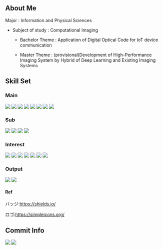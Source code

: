 ## About Me
Major : Information and Physical Sciences

- Subject of study : Computational Imaging

  - Bachelor Theme : Application of Digital Optical Code for IoT device communication

  - Master Theme : (provisional)Development of High-Performance Imaging System by Hybrid of Deep Learning and Existing Imaging Systems
  
## Skill Set

### Main
<div>
    <img src="https://img.shields.io/badge/-Python-333.svg?logo=python&style=flat">
    <img src="https://img.shields.io/badge/-OpenCV-214263.svg?style=flat">
    <img src="https://img.shields.io/badge/-Raspberry%20Pi-C51A4A.svg?logo=raspberry-pi&style=flat">
    <img src="https://img.shields.io/badge/-Visual%20Studio%20Code-007ACC.svg?logo=visual-studio-code&style=flat">
    <img src="https://img.shields.io/badge/-Vim-019733.svg?logo=vim&style=flat">
    <img src="https://img.shields.io/badge/-GitHub-181717.svg?logo=github&style=flat">
    <img src="https://img.shields.io/badge/-Anaconda-214263.svg?logo=Anaconda&style=flat">
    <img src="https://img.shields.io/badge/-Jupyter-2F1711.svg?logo=jupyter&style=flat">
</div>

### Sub
<div>   
    <img src="https://img.shields.io/badge/-Django-092E20.svg?logo=django&style=flat">
    <img src="https://img.shields.io/badge/-Flask-000000.svg?logo=flask&style=flat">
    <img src="https://img.shields.io/badge/-Docker-123456.svg?logo=docker&style=flat">
    <img src="https://img.shields.io/badge/-GitLab-FCA121.svg?logo=GitLab&style=flat">
</div>   

### Interest
<div>
    <img src="https://img.shields.io/badge/-HTML5-333.svg?logo=html5&style=flat">
    <img src="https://img.shields.io/badge/-CSS3-1572B6.svg?logo=css3&style=flat">
    <img src="https://img.shields.io/badge/-Vue.js-214263.svg?logo=Vue.js&style=flat">
    <img src="https://img.shields.io/badge/-kubernetes-181888.svg?logo=kubernetes&style=flat">
    <img src="https://img.shields.io/badge/-Firebase-FF8222.svg?logo=Firebase&style=flat">
    <img src="https://img.shields.io/badge/-Slack API-4A154B.svg?logo=Slack&style=flat">
    <img src="https://img.shields.io/badge/-Azure-0089D6.svg?logo=MicrosoftAzure&style=flat">
    <!--<img src="https://img.shields.io/badge/-AWS-232F3E.svg?logo=Amazon AWS&style=flat">-->
</div>

### Output
<div>
    <img src="https://img.shields.io/badge/-Qiita-FFFFF.svg??style=social">
    <img src="https://img.shields.io/badge/-Atcoder-8B8B8B.svg??style=social">
</div>

#### Ref
バッジ:https://shields.io/

ロゴ:https://simpleicons.org/

## Commit Info
<!--
![GitHub Stats Card](https://github-readme-stats.vercel.app/api?username=feynfeyn888)
-->

<!--# Top Language detail
![Top Languages Card](https://github-readme-stats.vercel.app/api/top-langs/?username=feynfeyn888)
-->

<!--
![Top Languages Card (Compact layout)](https://github-readme-stats.vercel.app/api/top-langs/?username=feynfeyn888&layout=compact)
-->

<a href="https://github.com/anuraghazra/github-readme-stats">
  <img align="left" src="https://github-readme-stats.vercel.app/api?username=feynfeyn888&count_private=true&show_icons=true" />
</a>
<a href="https://github.com/anuraghazra/github-readme-stats">
  <img align="left" src="https://github-readme-stats.vercel.app/api/top-langs/?username=feynfeyn888" />
</a>

